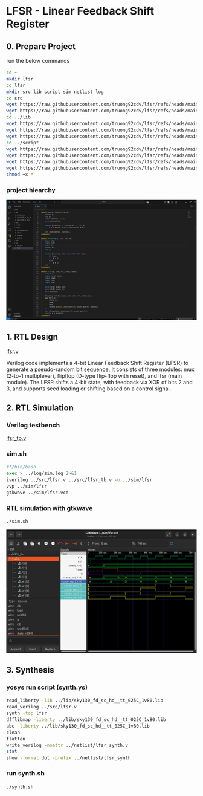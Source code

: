 # LFSR - Linear Feedback Shift Register

## 0. Prepare Project

run the below commands
```sh
cd ~
mkdir lfsr
cd lfsr
mkdir src lib script sim netlist log
cd src
wget https://raw.githubusercontent.com/truong92cdv/lfsr/refs/heads/main/src/lfsr.v
wget https://raw.githubusercontent.com/truong92cdv/lfsr/refs/heads/main/src/lfsr_tb.v
cd ../lib
wget https://raw.githubusercontent.com/truong92cdv/lfsr/refs/heads/main/lib/primitives.v
wget https://raw.githubusercontent.com/truong92cdv/lfsr/refs/heads/main/lib/sky130_fd_sc_hd__tt_025C_1v80.lib
wget https://raw.githubusercontent.com/truong92cdv/lfsr/refs/heads/main/lib/sky130_fd_sc_hd.v
cd ../script
wget https://raw.githubusercontent.com/truong92cdv/lfsr/refs/heads/main/script/sim.sh
wget https://raw.githubusercontent.com/truong92cdv/lfsr/refs/heads/main/script/synth.sh
wget https://raw.githubusercontent.com/truong92cdv/lfsr/refs/heads/main/script/synth.ys
wget https://raw.githubusercontent.com/truong92cdv/lfsr/refs/heads/main/script/sim_gatelevel.sh
chmod +x *
```

### project hiearchy

![project hiearchy](./images/0_prepare_proj.png)

## 1. RTL Design

[lfsr.v](./src/lfsr.v)

Verilog code implements a 4-bit Linear Feedback Shift Register (LFSR) to generate a pseudo-random bit sequence. It consists of three modules: mux (2-to-1 multiplexer), flipflop (D-type flip-flop with reset), and lfsr (main module). The LFSR shifts a 4-bit state, with feedback via XOR of bits 2 and 3, and supports seed loading or shifting based on a control signal.

## 2. RTL Simulation

### Verilog testbench

[lfsr_tb.v](./src/lfsr_tb.v)

### sim.sh
```sh
#!/bin/bash
exec > ../log/sim.log 2>&1
iverilog ../src/lfsr.v ../src/lfsr_tb.v -o ../sim/lfsr
vvp ../sim/lfsr
gtkwave ../sim/lfsr.vcd
```

### RTL simulation with gtkwave

```sh
./sim.sh
```

![RTL simulation](./images/2_rtl_sim.png)

## 3. Synthesis

### yosys run script (synth.ys)

```sh
read_liberty -lib ../lib/sky130_fd_sc_hd__tt_025C_1v80.lib
read_verilog ../src/lfsr.v
synth -top lfsr
dfflibmap -liberty ../lib/sky130_fd_sc_hd__tt_025C_1v80.lib
abc -liberty ../lib/sky130_fd_sc_hd__tt_025C_1v80.lib
clean
flatten
write_verilog -noattr ../netlist/lfsr_synth.v
stat
show -format dot -prefix ../netlist/lfsr_synth
```

### run synth.sh
```sh
./synth.sh
```

